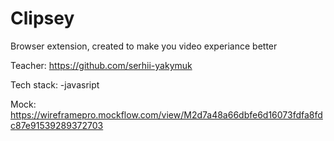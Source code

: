 # Clipsey
Browser extension, created to make you video experiance better

Teacher: https://github.com/serhii-yakymuk

Tech stack:
  -javasript
  
Mock: https://wireframepro.mockflow.com/view/M2d7a48a66dbfe6d16073fdfa8fdc87e91539289372703
 
